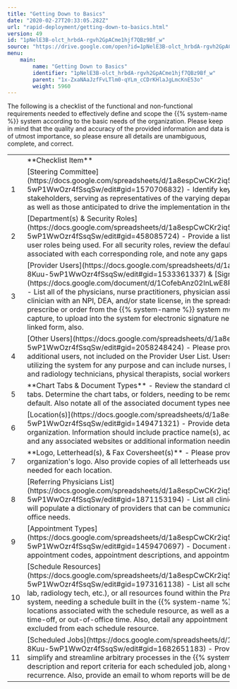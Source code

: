 ```yaml
---
title: "Getting Down to Basics"
date: "2020-02-27T20:33:05.282Z"
url: "rapid-deployment/getting-down-to-basics.html"
version: 49
id: "1pNelE3B-olct_hrbdA-rgvh2GpACme1hjf7QBz9Bf_w"
source: "https://drive.google.com/open?id=1pNelE3B-olct_hrbdA-rgvh2GpACme1hjf7QBz9Bf_w"
menu:
    main:
        name: "Getting Down to Basics"
        identifier: "1pNelE3B-olct_hrbdA-rgvh2GpACme1hjf7QBz9Bf_w"
        parent: "1x-ZxaNAaJzfFvLTlm0-qYLm_cCDrKHlaJgLmcKnE53o"
        weight: 5960
---
```

The following is a checklist of the functional and non-functional requirements needed to effectively define and scope the {{% system-name %}} system according to the basic needs of the organization. Please keep in mind that the quality and accuracy of the provided information and data is of utmost importance, so please ensure all details are unambiguous, complete, and correct.

<table>
  <tr>
    <td></td>
    <td>**Checklist Item**</td>
  </tr>
  <tr>
    <td>1</td>
    <td>[Steering Committee](https://docs.google.com/spreadsheets/d/1a8espCwCKr2iq57b9DSzd-8Kuu-5wP1WwOzr4fSsqSw/edit#gid=1570706832) - Identify key players, managers, and stakeholders, serving as representatives of the varying departments, offices, and workflows, as well as those anticipated to drive the implementation in the practice(s).</td>
  </tr>
  <tr>
    <td>2</td>
    <td>[Department(s) & Security Roles](https://docs.google.com/spreadsheets/d/1a8espCwCKr2iq57b9DSzd-8Kuu-5wP1WwOzr4fSsqSw/edit#gid=458085724) - Provide a list of all department names and user roles being used. For all security roles, review the defaulted security permissions associated with each corresponding role, and note any gaps or additional needs.</td>
  </tr>
  <tr>
    <td>3</td>
    <td>[Provider Users](https://docs.google.com/spreadsheets/d/1a8espCwCKr2iq57b9DSzd-8Kuu-5wP1WwOzr4fSsqSw/edit#gid=1533361337) & [Signatures](https://docs.google.com/document/d/1CofebAnz02InLwE8PxHVRFBfvRbzoSjBajFEk9RjaJ0) - List all of the physicians, nurse practitioners, physician assistants, and any additional clinician with an NPI, DEA, and/or state license, in the spreadsheet. All clinicians intending to prescribe or order from the {{% system-name %}} system must also perform a signature capture, to upload into the system for electronic signature needs. Please print and return the linked form, also.</td>
  </tr>
  <tr>
    <td>4</td>
    <td>[Other Users](https://docs.google.com/spreadsheets/d/1a8espCwCKr2iq57b9DSzd-8Kuu-5wP1WwOzr4fSsqSw/edit#gid=2058248424) - Please provide a list (or export file) of all additional users, not included on the Provider User List. Users are individuals accessing and utilizing the system for any purpose and can include nurses, billing staff, receptionists, lab and radiology technicians, physical therapists, social workers, pharmacists, etc.</td>
  </tr>
  <tr>
    <td>5</td>
    <td>**Chart Tabs & Document Types** - Review the standard chart layout and its default chart tabs. Determine the chart tabs, or folders, needing to be removed from or added to the chart default. Also notate all of the associated document types needed per each chart tab.</td>
  </tr>
  <tr>
    <td>6</td>
    <td>[Location(s)](https://docs.google.com/spreadsheets/d/1a8espCwCKr2iq57b9DSzd-8Kuu-5wP1WwOzr4fSsqSw/edit#gid=149471321) - Provide details for each location of the organization. Information should include practice name(s), address(es), phone/fax numbers, and any associated websites or additional information needing included.</td>
  </tr>
  <tr>
    <td>7</td>
    <td>**Logo, Letterhead(s), & Fax Coversheet(s)** - Please provide a digital or paper copy of the organization's logo. Also provide copies of all letterheads used, as well as fax coversheets needed for each location.</td>
  </tr>
  <tr>
    <td>8</td>
    <td>[Referring Physicians List](https://docs.google.com/spreadsheets/d/1a8espCwCKr2iq57b9DSzd-8Kuu-5wP1WwOzr4fSsqSw/edit#gid=1871153194) - List all clinicians and referral partners. This will populate a dictionary of providers that can be communicated with and faxed for ongoing office needs.</td>
  </tr>
  <tr>
    <td>9</td>
    <td>[Appointment Types](https://docs.google.com/spreadsheets/d/1a8espCwCKr2iq57b9DSzd-8Kuu-5wP1WwOzr4fSsqSw/edit#gid=1459470697) - Document all current appointment types, appointment codes, appointment descriptions, and appointment durations.</td>
  </tr>
  <tr>
    <td>10</td>
    <td>[Schedule Resources](https://docs.google.com/spreadsheets/d/1a8espCwCKr2iq57b9DSzd-8Kuu-5wP1WwOzr4fSsqSw/edit#gid=1973161138) - List all schedule resources (e.g., physician, lab, radiology tech, etc.), or all resources found within the Practice Management (PM) system, needing a schedule built in the {{% system-name %}} system. Include any and all locations associated with the schedule resource, as well as any type of recurring vacations, time-off, or out-of-office time. Also, detail any appointment types needing included in or excluded from each schedule resource.</td>
  </tr>
  <tr>
    <td>11</td>
    <td>[Scheduled Jobs](https://docs.google.com/spreadsheets/d/1a8espCwCKr2iq57b9DSzd-8Kuu-5wP1WwOzr4fSsqSw/edit#gid=1682651183) - Provide all scheduled jobs needed to simplify and streamline arbitrary processes in the {{% system-name %}} system. Provide the description and report criteria for each scheduled job, along with its start time and rate of recurrence. Also, provide an email to whom reports will be delivered, per scheduled job.</td>
  </tr>
</table>



